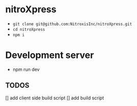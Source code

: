 # nitroXpress

- `git clone git@github.com:NitroxisInc/nitroXpress.git`
- `cd nitroXpress`
- `npm i`

# Development server

- npm run dev

## TODOS

[] add client side build script
[] add build script
